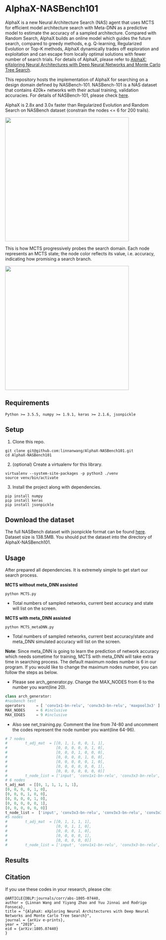 # AlphaX-NASBench101
AlphaX is a new Neural Architecture Search (NAS) agent that uses MCTS for efficient model architecture search with Meta-DNN as a predictive model to estimate the accuracy of a sampled architecture. Compared with Random Search, AlphaX builds an online model which guides the future search, compared to greedy methods, e.g. Q-learning, Regularized Evolution or Top-K methods, AlphaX dynamically trades off exploration and exploitation and can escape from locally optimal solutions with fewer number of search trials. For details of AlphaX, please refer to [AlphaX: eXploring Neural Architectures with Deep Neural Networks and Monte Carlo Tree Search](https://arxiv.org/abs/1805.07440).

This repository hosts the implementation of AlphaX for searching on a design domain defined by NASBench-101. NASBench-101 is a NAS dataset that contains 420k+ networks with their actual training, validation accuracies. For details of NASBench-101, please check [here](https://github.com/google-research/nasbench).

AlphaX is 2.8x and 3.0x faster than Regularized Evolution and Random Search on NASBench dataset (constrain the nodes <= 6 for 200 trails).

<img src='https://github.com/linnanwang/AlphaX-CVPR2019/blob/master/fig/mcts_speed_nasbench.png?raw=true' width="400">

This is how MCTS progressively probes the search domain. Each node represents an MCTS state; the node color reflects its value, i.e. accuracy, indicating how promising a search branch.

<img src='https://github.com/linnanwang/AlphaX-CVPR2019/blob/master/fig/mcts_viz.png?raw=true' width="400">

## Requirements
```
Python >= 3.5.5, numpy >= 1.9.1, keras >= 2.1.6, jsonpickle
```

## Setup

1.  Clone this repo.

```
git clone git@github.com:linnanwang/AlphaX-NASBench101.git
cd AlphaX-NASBench101
```

2. (optional) Create a virtualenv for this library.

```
virtualenv --system-site-packages -p python3 ./venv
source venv/bin/activate
```

3. Install the project along with dependencies.

```
pip install numpy
pip install keras
pip install jsonpickle
```

## Download the dataset

The full NASBench dataset with jsonpickle format can be found [here](https://drive.google.com/file/d/100xB4Mj7Hc5I0ljVPo7ATmC2kfhytHuN/view?usp=sharing). Dataset size is 138.5MB. You should put the dataset into the directory of AlphaX-NASBench101.

## Usage

After prepared all dependencies. It is extremely simple to get start our search process.

**MCTS without meta_DNN assisted** 
```
python MCTS.py
```
* Total numbers of sampled networks, current best accuracy and state will list on the screen. 

**MCTS with meta_DNN assisted** 
```
python MCTS_metaDNN.py
```
* Total numbers of sampled networks, current best accuracy/state and meta_DNN simulated accuracy will list on the screen.

**Note**:  Since meta_DNN is going to learn the prediction of network accuracy which needs sometime for training, MCTS with meta_DNN will take extra time in searching process. The default maximum nodes number is 6 in our program.  If you would like to change the maximum nodes number,  you can follow the steps as below. 
- Please see arch_generator.py. Change the MAX_NODES from 6 to the number you want(line 20). 
```python
class arch_generator:
#nasbench test
operators     = [ 'conv1x1-bn-relu', 'conv3x3-bn-relu', 'maxpool3x3' ]
MAX_NODES     = 6 #inclusive
MAX_EDGES     = 9 #inclusive
```
- Also see net_training.py.  Comment the line from 74-80 and uncomment the codes represent the node number you want(line 64-96).
```python
# 7 nodes
#        t_adj_mat  = [[0, 1, 1, 0, 0, 1, 1],
#                      [0, 0, 0, 0, 0, 1, 0],
#                      [0, 0, 0, 1, 0, 0, 0],
#                      [0, 0, 0, 0, 1, 0, 0],
#                      [0, 0, 0, 0, 0, 1, 0],
#                      [0, 0, 0, 0, 0, 0, 1],
#                      [0, 0, 0, 0, 0, 0, 0]]
#        t_node_list = ['input', 'conv1x1-bn-relu', 'conv3x3-bn-relu', 'maxpool3x3', 'conv3x3-bn-relu', 'conv3x3-bn-relu', 'output']
# 6 nodes
t_adj_mat  = [[0, 1, 1, 1, 1, 1],
[0, 0, 0, 0, 1, 0],
[0, 0, 0, 1, 0, 0],
[0, 0, 0, 0, 1, 0],
[0, 0, 0, 0, 0, 1],
[0, 0, 0, 0, 0, 0]]
t_node_list =  ['input', 'conv3x3-bn-relu', 'conv3x3-bn-relu', 'conv3x3-bn-relu', 'conv3x3-bn-relu', 'output']
#5 nodes
#        t_adj_mat  = [[0, 1, 1, 1, 1],
#                      [0, 0, 1, 1, 0],
#                      [0, 0, 0, 1, 0],
#                      [0, 0, 0, 0, 1],
#                      [0, 0, 0, 0, 0]]
#        t_node_list = ['input', 'conv1x1-bn-relu', 'conv3x3-bn-relu', 'conv3x3-bn-relu', 'output']
```
## Results



## Citation
If you use these codes in your research, please cite:

```
@ARTICLE{DBLP:journals/corr/abs-1805-07440,
author = {Linnan Wang and Yiyang Zhao and Yuu Jinnai and Rodrigo Fonseca},
title = "{AlphaX: eXploring Neural Architectures with Deep Neural Networks and Monte Carlo Tree Search}",
journal = {arXiv e-prints},
year = "2019",
eid = {arXiv:1805.07440}
}
```







